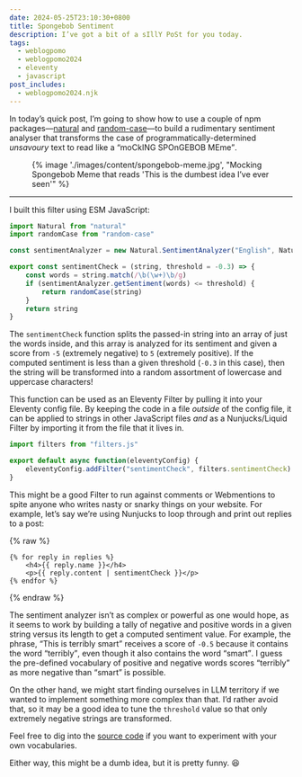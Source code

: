```yaml
---
date: 2024-05-25T23:10:30+0800
title: Spongebob Sentiment
description: I’ve got a bit of a sIllY PoSt for you today.
tags:
  - weblogpomo
  - weblogpomo2024
  - eleventy
  - javascript
post_includes:
  - weblogpomo2024.njk
---
```


In today’s quick post, I’m going to show how to use a couple of npm packages—[natural](https://www.npmjs.com/package/natural) and [random-case](https://www.npmjs.com/package/random-case)—to build a rudimentary sentiment analyser that transforms the case of programmatically-determined *unsavoury* text to read like a <q>moCkING SPOnGEBOB MEme</q>.

<figure>
    {% image './images/content/spongebob-meme.jpg', "Mocking Spongebob Meme that reads 'This is the dumbest idea I’ve ever seen'" %}
</figure>

--------

I built this filter using ESM JavaScript:

```javascript
import Natural from "natural"
import randomCase from "random-case"

const sentimentAnalyzer = new Natural.SentimentAnalyzer("English", Natural.PorterStemmer, "afinn")

export const sentimentCheck = (string, threshold = -0.3) => {
	const words = string.match(/\b(\w+)\b/g)
	if (sentimentAnalyzer.getSentiment(words) <= threshold) {
		return randomCase(string)
	}
	return string
}
```

The `sentimentCheck` function splits the passed-in string into an array of just the words inside, and this array is analyzed for its sentiment and given a score from `-5` (extremely negative) to `5` (extremely positive). If the computed sentiment is less than a given threshold (`-0.3` in this case), then the string will be transformed into a random assortment of lowercase and uppercase characters!

This function can be used as an Eleventy Filter by pulling it into your Eleventy config file. By keeping the code in a file *outside* of the config file, it can be applied to strings in other JavaScript files *and* as a Nunjucks/Liquid Filter by importing it from the file that it lives in.

```javascript
import filters from "filters.js"

export default async function(eleventyConfig) {
	eleventyConfig.addFilter("sentimentCheck", filters.sentimentCheck)
}
```

This might be a good Filter to run against comments or Webmentions to spite anyone who writes nasty or snarky things on your website. For example, let’s say we’re using Nunjucks to loop through and print out replies to a post:

{% raw %}
```twig
{% for reply in replies %}
	<h4>{{ reply.name }}</h4>
	<p>{{ reply.content | sentimentCheck }}</p>
{% endfor %}
```
{% endraw %}

The sentiment analyzer isn’t as complex or powerful as one would hope, as it seems to work by building a tally of negative and positive words in a given string versus its length to get a computed sentiment value. For example, the phrase, <q>This is terribly smart</q> receives a score of `-0.5` because it contains the word <q>terribly</q>, even though it also contains the word <q>smart</q>. I guess the pre-defined vocabulary of positive and negative words scores <q>terribly</q> as more negative than <q>smart</q> is possible.

On the other hand, we might start finding ourselves in LLM territory if we wanted to implement something more complex than that. I’d rather avoid that, so it may be a good idea to tune the `threshold` value so that only extremely negative strings are transformed.

Feel free to dig into the [source code](https://github.com/NaturalNode/natural) if you want to experiment with your own vocabularies.

Either way, this might be a dumb idea, but it is pretty funny. 😆

